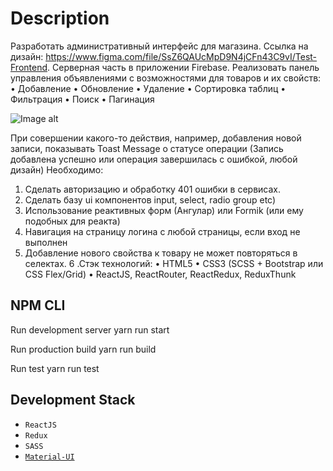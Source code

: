 # Description

Разработать административный интерфейс для магазина. Ссылка на дизайн: https://www.figma.com/file/SsZ6QAUcMpD9N4jCFn43C9vI/Test-Frontend. Серверная часть в приложении Firebase. Реализовать панель управления объявлениями с возможностями для товаров и их свойств: • Добавление • Обновление • Удаление • Сортировка таблиц • Фильтрация • Поиск • Пагинация

![Image alt](https://photos.app.goo.gl/E7zeGtDTdkUocJQU9)

При совершении какого-то действия, например, добавления новой записи, показывать Toast Message о статусе операции (Запись добавлена успешно или операция завершилась с ошибкой, любой дизайн) Необходимо:

1. Cделать авторизацию и обработку 401 ошибки в сервисах.
2. Cделать базу ui компонентов input, select, radio group etc)
3. Использование реактивных форм (Ангулар) или Formik (или ему подобных для реакта)
4. Навигация на страницу логина с любой страницы, если вход не выполнен
5. Добавление нового свойства к товару не может повторяться в селектах. 
6 .Стэк технологий: • HTML5 • CSS3 (SCSS + Bootstrap или CSS Flex/Grid) • ReactJS, ReactRouter, ReactRedux, ReduxThunk

## NPM CLI

Run development server yarn run start

Run production build yarn run build

Run test yarn run test

## Development Stack
- `ReactJS`
- `Redux`
- `SASS`
- [`Material-UI`](https://material-ui.com/)
